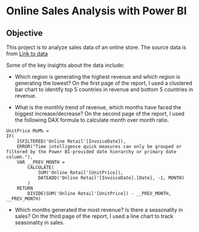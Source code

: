 # Online Sales Analysis with Power BI

## Objective
This project is to analyze sales data of an online store. The source data is from [Link to data](https://cdn.theforage.com/vinternships/companyassets/ifobHAoMjQs9s6bKS/5XsFFJu2oCLdmYJW2/1654128941410/Online%20Retail.xlsx)

Some of the key insights about the data include:
* Which region is generating the highest revenue and which region is generating the lowest?
On the first page of the report, I used a clustered bar chart to identify top 5 countries in revenue and bottom 5 countries in revenue.

* What is the monthly trend of revenue, which months have faced the biggest increase/decrease?
On the second page of the report, I used the following DAX formula to calculate month over month ratio. 
```md-dax
UnitPrice MoM% = 
IF(
	ISFILTERED('Online Retail'[InvoiceDate]),
	ERROR("Time intelligence quick measures can only be grouped or filtered by the Power BI-provided date hierarchy or primary date column."),
	VAR __PREV_MONTH =
		CALCULATE(
			SUM('Online Retail'[UnitPrice]),
			DATEADD('Online Retail'[InvoiceDate].[Date], -1, MONTH)
		)
	RETURN
		DIVIDE(SUM('Online Retail'[UnitPrice]) - __PREV_MONTH, __PREV_MONTH)

```
* Which months generated the most revenue? Is there a seasonality in sales?
On the third page of the report, I used a line chart to track seasonality in sales.

